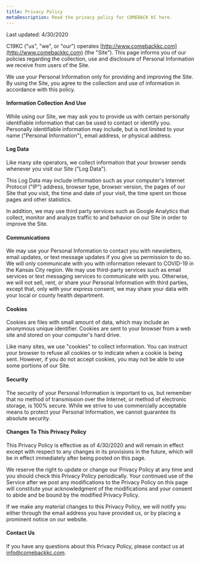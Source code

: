 ```yaml
---
title: Privacy Policy
metaDescription: Read the privacy policy for COMEBACK KC here.
---
```


Last updated: 4/30/2020

C19KC ("us", "we", or "our") operates [http://www.comebackkc.com](http://www.comebackkc.com) (the "Site"). This page informs you of our policies regarding the collection, use and disclosure of Personal Information we receive from users of the Site.

We use your Personal Information only for providing and improving the Site. By using the Site, you agree to the collection and use of information in accordance with this policy.

#### Information Collection And Use

While using our Site, we may ask you to provide us with certain personally identifiable information that can be used to contact or identify you. Personally identifiable information may include, but is not limited to your name ("Personal Information"), email address, or physical address.

#### Log Data

Like many site operators, we collect information that your browser sends whenever you visit our Site ("Log Data").

This Log Data may include information such as your computer's Internet Protocol ("IP") address, browser type, browser version, the pages of our Site that you visit, the time and date of your visit, the time spent on those pages and other statistics.

In addition, we may use third party services such as Google Analytics that collect, monitor and analyze traffic to and behavior on our Site in order to improve the Site.

#### Communications

We may use your Personal Information to contact you with newsletters, email updates, or text message updates if you give us permission to do so. We will only communicate with you with information relevant to COVID-19 in the Kansas City region. We may use third-party services such as email services or text messaging services to communicate with you. Otherwise, we will not sell, rent, or share your Personal Information with third parties, except that, only with your express consent, we may share your data with your local or county health department.

#### Cookies

Cookies are files with small amount of data, which may include an anonymous unique identifier. Cookies are sent to your browser from a web site and stored on your computer's hard drive.

Like many sites, we use "cookies" to collect information. You can instruct your browser to refuse all cookies or to indicate when a cookie is being sent. However, if you do not accept cookies, you may not be able to use some portions of our Site.

#### Security

The security of your Personal Information is important to us, but remember that no method of transmission over the Internet, or method of electronic storage, is 100% secure. While we strive to use commercially acceptable means to protect your Personal Information, we cannot guarantee its absolute security.

#### Changes To This Privacy Policy

This Privacy Policy is effective as of 4/30/2020 and will remain in effect except with respect to any changes in its provisions in the future, which will be in effect immediately after being posted on this page.

We reserve the right to update or change our Privacy Policy at any time and you should check this Privacy Policy periodically. Your continued use of the Service after we post any modifications to the Privacy Policy on this page will constitute your acknowledgment of the modifications and your consent to abide and be bound by the modified Privacy Policy.

If we make any material changes to this Privacy Policy, we will notify you either through the email address you have provided us, or by placing a prominent notice on our website.

#### Contact Us

If you have any questions about this Privacy Policy, please contact us at [info@comebackkc.com](mailto:info@comebackkc.com).
